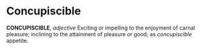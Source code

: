 # Concupiscible

**CONCUPISCIBLE**, _adjective_ Exciting or impelling to the enjoyment of carnal pleasure; inclining to the attainment of pleasure or good; as _concupiscible_ appetite.